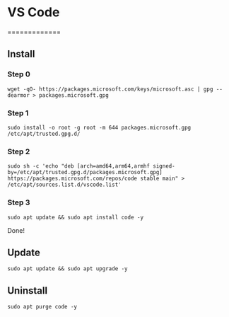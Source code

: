 # VS Code

=============

## Install

### Step 0

```
wget -qO- https://packages.microsoft.com/keys/microsoft.asc | gpg --dearmor > packages.microsoft.gpg
```

### Step 1

```
sudo install -o root -g root -m 644 packages.microsoft.gpg /etc/apt/trusted.gpg.d/
```

### Step 2

```
sudo sh -c 'echo "deb [arch=amd64,arm64,armhf signed-by=/etc/apt/trusted.gpg.d/packages.microsoft.gpg] https://packages.microsoft.com/repos/code stable main" > /etc/apt/sources.list.d/vscode.list'
```

### Step 3

```
sudo apt update && sudo apt install code -y
```

Done!

## Update

```
sudo apt update && sudo apt upgrade -y
```

## Uninstall

```
sudo apt purge code -y
```
